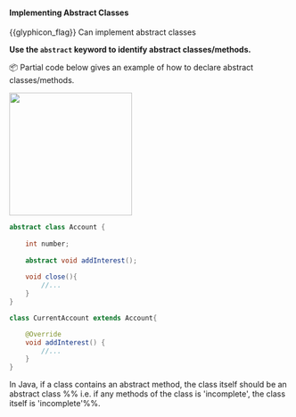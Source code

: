 <div id="title">

#### Implementing Abstract Classes

</div>

<span id="prereqs"><dynamic-panel src="../../oopDesign/inheritance/abstractClasses/unit-inElsewhere-asFlat.md" boilerplate header="%%{{glyphicon_education}} Design → OOP → Inheritance → Abstract Classes%%" /></span>

<span id="outcomes">{{glyphicon_flag}} Can implement abstract classes</span>

<div id="body">

**Use the `abstract` keyword to identify abstract classes/methods.**

<tip-box> 

:package: Partial code below gives an example of how to declare abstract classes/methods.

<img src="{{baseUrl}}/oopDesign/inheritance/abstractClasses/images/account.png" height="220" />
<p/>

```java
abstract class Account {
    
    int number;
    
    abstract void addInterest();
    
    void close(){
        //...
    }
}

class CurrentAccount extends Account{

    @Override
    void addInterest() {
        //...
    }
}
```

</tip-box>

In Java, if a class contains an abstract method, the class itself should be an abstract class %%&nbsp;i.e. if any methods of the class is 'incomplete', the class itself is 'incomplete'%%.


</div>

<div id="extras">

<include src="resources.md" />
<include src="exercises.md" />

</div>